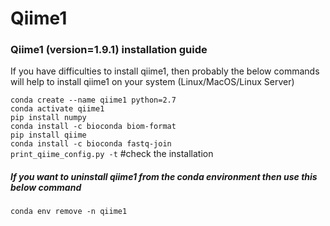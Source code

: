 # Qiime1
### Qiime1 (version=1.9.1) installation guide
If you have difficulties to install qiime1, then probably the below commands will help to install qiime1 on your system (Linux/MacOS/Linux Server)


`conda create --name qiime1 python=2.7`\
`conda activate qiime1`\
`pip install numpy` \
`conda install -c bioconda biom-format`\
`pip install qiime`\
`conda install -c bioconda fastq-join`\
`print_qiime_config.py -t`  #check the installation

##### If you want to uninstall qiime1 from the conda environment then use this below command
`conda env remove -n qiime1`
